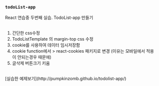 ### `todoList-app`

React 연습중 두번째 실습. TodoList-app 만들기
<br><br>
1. 간단한 css수정 <br>
2. TodoListTemplate 의 margin-top css 수정<br>
3. cookie를 사용하여 데이터 임시저장함<br>
4. cookie function에서 > react-cookies 패키지로 변경 (이유는 모바일에서 적용이 안되는경우 때문에)<br>
5. 글삭제 버튼크기 키움 <br>
<br>
[실습한 예제보기](http://pumpkinzomb.github.io/todolist-app/)